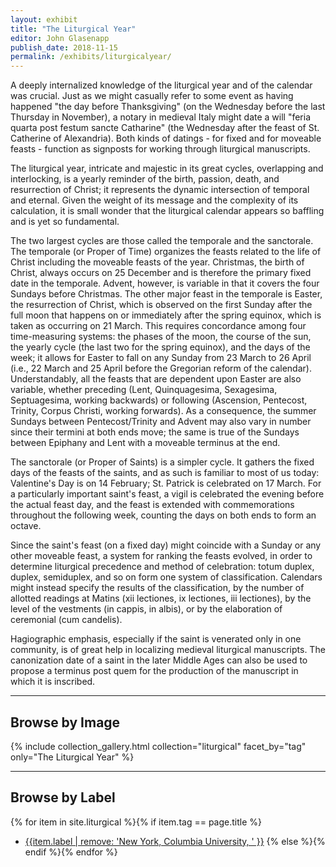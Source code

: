 ```yaml
---
layout: exhibit
title: "The Liturgical Year"
editor: John Glasenapp
publish_date: 2018-11-15
permalink: /exhibits/liturgicalyear/
---
```


A deeply internalized knowledge of the liturgical year and of the calendar was crucial. Just as we might casually refer to some event as having happened "the day before Thanksgiving" (on the Wednesday before the last Thursday in November), a notary in medieval Italy might date a will "feria quarta post festum sancte Catharine" (the Wednesday after the feast of St. Catherine of Alexandria). Both kinds of datings - for fixed and for moveable feasts - function as signposts for working through liturgical manuscripts.

The liturgical year, intricate and majestic in its great cycles, overlapping and interlocking, is a yearly reminder of the birth, passion, death, and resurrection of Christ; it represents the dynamic intersection of temporal and eternal. Given the weight of its message and the complexity of its calculation, it is small wonder that the liturgical calendar appears so baffling and is yet so fundamental.

The two largest cycles are those called the temporale and the sanctorale. The temporale (or Proper of Time) organizes the feasts related to the life of Christ including the moveable feasts of the year. Christmas, the birth of Christ, always occurs on 25 December and is therefore the primary fixed date in the temporale. Advent, however, is variable in that it covers the four Sundays before Christmas. The other major feast in the temporale is Easter, the resurrection of Christ, which is observed on the first Sunday after the full moon that happens on or immediately after the spring equinox, which is taken as occurring on 21 March. This requires concordance among four time-measuring systems: the phases of the moon, the course of the sun, the yearly cycle (the last two for the spring equinox), and the days of the week; it allows for Easter to fall on any Sunday from 23 March to 26 April (i.e., 22 March and 25 April before the Gregorian reform of the calendar). Understandably, all the feasts that are dependent upon Easter are also variable, whether preceding (Lent, Quinquagesima, Sexagesima, Septuagesima, working backwards) or following (Ascension, Pentecost, Trinity, Corpus Christi, working forwards). As a consequence, the summer Sundays between Pentecost/Trinity and Advent may also vary in number since their termini at both ends move; the same is true of the Sundays between Epiphany and Lent with a moveable terminus at the end.

The sanctorale (or Proper of Saints) is a simpler cycle. It gathers the fixed days of the feasts of the saints, and as such is familiar to most of us today: Valentine's Day is on 14 February; St. Patrick is celebrated on 17 March. For a particularly important saint's feast, a vigil is celebrated the evening before the actual feast day, and the feast is extended with commemorations throughout the following week, counting the days on both ends to form an octave.

Since the saint's feast (on a fixed day) might coincide with a Sunday or any other moveable feast, a system for ranking the feasts evolved, in order to determine liturgical precedence and method of celebration: totum duplex, duplex, semiduplex, and so on form one system of classification. Calendars might instead specify the results of the classification, by the number of allotted readings at Matins (xii lectiones, ix lectiones, iii lectiones), by the level of the vestments (in cappis, in albis), or by the elaboration of ceremonial (cum candelis).

Hagiographic emphasis, especially if the saint is venerated only in one community, is of great help in localizing medieval liturgical manuscripts. The canonization date of a saint in the later Middle Ages can also be used to propose a terminus post quem for the production of the manuscript in which it is inscribed.

---

## Browse by Image

{% include collection_gallery.html collection="liturgical" facet_by="tag" only="The Liturgical Year" %}

---

## Browse by Label

{% for item in site.liturgical %}{% if item.tag == page.title %}
- [{{item.label | remove: 'New York, Columbia University, ' }}]({{site.baseurl}}{{item.permalink}})
{% else %}{% endif %}{% endfor %}

<!-- ---

Benjamin MS 3, ff. 4v-5: A ferial psalter from 15th century Germany whose calendar includes, in red ink, the feasts of Dominic "patris nostri" ranked as "totum duplex" (5 August) and Sebaldus (19 August) showing that the book was made for the Dominicans of Nurnberg.

Plimpton MS 040B, f. 1r: A gradual from 15th century Italy with an inordinately large historiated initial of relatively unimportant saint: Helen, who found the True Cross (18 August). Presumably the book was made for a church with particular veneration of St. Helen.
 -->